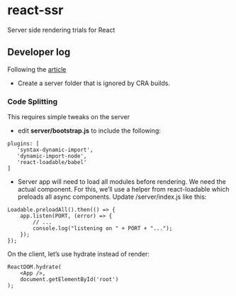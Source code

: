 # react-ssr
Server side rendering trials for React

## Developer log
Following the [article](https://medium.com/bucharestjs/upgrading-a-create-react-app-project-to-a-ssr-code-splitting-setup-9da57df2040a)

- Create a server folder that is ignored by CRA builds.

### Code Splitting 

This requires simple tweaks on the server 
- edit **server/bootstrap.js** to include the following:
```
plugins: [
   'syntax-dynamic-import',
   'dynamic-import-node',
   'react-loadable/babel'
]
```

- Server app will need to load all modules before rendering. We need the actual component. For this, we’ll use a helper from react-loadable which preloads all async components. Update /server/index.js like this:

```
Loadable.preloadAll().then(() => {
    app.listen(PORT, (error) => {
        // ...
        console.log("listening on " + PORT + "...");
    });
});
```

On the client, let’s use hydrate instead of render:

```
ReactDOM.hydrate(
    <App />,
    document.getElementById('root')
);
```


























































































